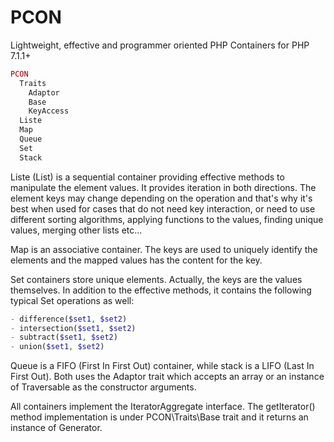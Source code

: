 # PCON
Lightweight, effective and programmer oriented PHP Containers for PHP 7.1.1+

```php
PCON
  Traits
    Adaptor
    Base
    KeyAccess
  Liste
  Map
  Queue
  Set
  Stack
```
Liste (List) is a sequential container providing effective methods to manipulate the element
values. It provides iteration in both directions. The element keys may change depending on the
operation and that's why it's best when used for cases that do not need key interaction, or
need to use different sorting algorithms, applying functions to the values, finding unique values, 
merging other lists etc...

Map is an associative container. The keys are used to uniquely identify the elements and the
mapped values has the content for the key. 

Set containers store unique elements. Actually, the keys are the values themselves. In addition to
the effective methods, it contains the following typical Set operations as well:
```php
- difference($set1, $set2)
- intersection($set1, $set2)
- subtract($set1, $set2)
- union($set1, $set2)
```
Queue is a FIFO (First In First Out) container, while stack is a LIFO (Last In First Out). Both
uses the Adaptor trait which accepts an array or an instance of Traversable as the constructor
arguments.

All containers implement the IteratorAggregate interface. The getIterator() method
implementation is under PCON\Traits\Base trait and it returns an instance of Generator. 

